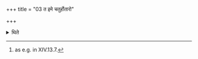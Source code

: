 +++
title = "03 त इमे चतुर्होतारो"

+++

<details><summary>थिते</summary>

3. When these Caturhor̥ ( and other formulae), are meant to be used for offerings, they should be used then along with the graha and svāhā-calls; when they are not meant to be used for offerings,[^2] (they should be used) without the graha and svāhā-calls.  


[^1]: To every graha-part of the formula, svāhā is added.  

[^2]: as e.g. in XIV.13.7.   
</details>

